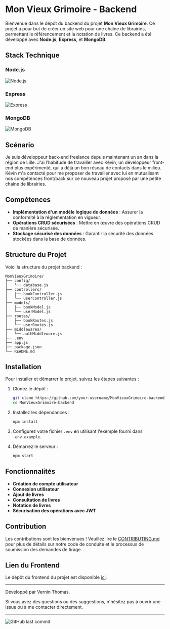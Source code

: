 # Mon Vieux Grimoire - Backend

Bienvenue dans le dépôt du backend du projet **Mon Vieux Grimoire**. Ce projet a pour but de créer un site web pour une chaîne de librairies, permettant le référencement et la notation de livres. Ce backend a été développé avec **Node.js**, **Express**, et **MongoDB**.

## Stack Technique

### Node.js
![Node.js](https://img.icons8.com/color/48/000000/nodejs.png)

### Express
![Express](https://img.icons8.com/ios-filled/50/000000/express-js.png)

### MongoDB
![MongoDB](https://img.icons8.com/color/48/000000/mongodb.png)

## Scénario

Je suis développeur back-end freelance depuis maintenant un an dans la région de Lille. J'ai l’habitude de travailler avec Kévin, un développeur front-end plus expérimenté, qui a déjà un bon réseau de contacts dans le milieu. Kévin m'a contacté pour me proposer de travailler avec lui en mutualisant nos compétences front/back sur ce nouveau projet proposé par une petite chaîne de librairies.

## Compétences

- **Implémentation d'un modèle logique de données** : Assurer la conformité à la réglementation en vigueur.
- **Opérations CRUD sécurisées** : Mettre en œuvre des opérations CRUD de manière sécurisée.
- **Stockage sécurisé des données** : Garantir la sécurité des données stockées dans la base de données.

## Structure du Projet

Voici la structure du projet backend :

```
MonVieuxGrimoire/
├── config/
│   └── database.js
├── controllers/
│   ├── bookController.js
│   └── userController.js
├── models/
│   ├── bookModel.js
│   └── userModel.js
├── routes/
│   ├── bookRoutes.js
│   └── userRoutes.js
├── middlewares/
│   └── authMiddleware.js
├── .env
├── app.js
├── package.json
└── README.md
```

## Installation

Pour installer et démarrer le projet, suivez les étapes suivantes :

1. Clonez le dépôt :
   ```sh
   git clone https://github.com/your-username/MonVieuxGrimoire-backend.git
   cd MonVieuxGrimoire-backend
   ```

2. Installez les dépendances :
   ```sh
   npm install
   ```

3. Configurez votre fichier `.env` en utilisant l'exemple fourni dans `.env.example`.

4. Démarrez le serveur :
   ```sh
   npm start
   ```

## Fonctionnalités

- **Création de compte utilisateur**
- **Connexion utilisateur**
- **Ajout de livres**
- **Consultation de livres**
- **Notation de livres**
- **Sécurisation des opérations avec JWT**

## Contribution

Les contributions sont les bienvenues ! Veuillez lire le [CONTRIBUTING.md](CONTRIBUTING.md) pour plus de détails sur notre code de conduite et le processus de soumission des demandes de tirage.

## Lien du Frontend

Le dépôt du frontend du projet est disponible [ici](https://github.com/your-username/MonVieuxGrimoire-frontend).

---

Développé par Vernin Thomas.

Si vous avez des questions ou des suggestions, n'hésitez pas à ouvrir une issue ou à me contacter directement.

---

![GitHub last commit](https://img.shields.io/github/last-commit/your-username/MonVieuxGrimoire-backend)
